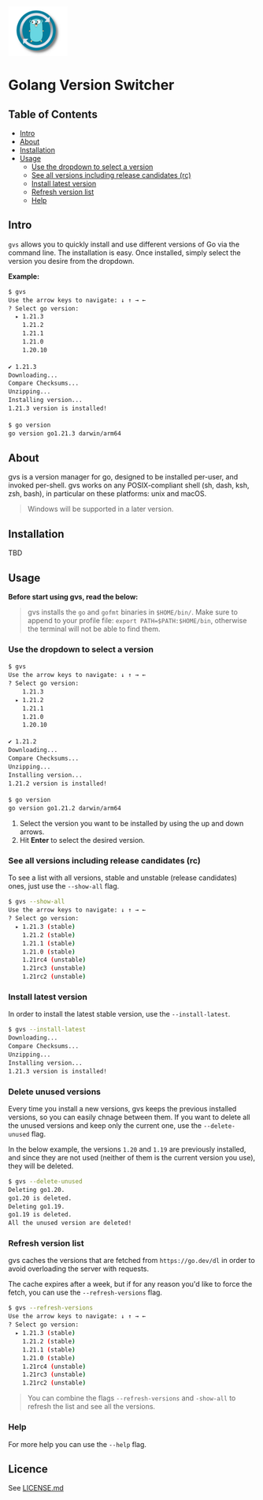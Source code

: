 <img style="text-allign:center" src="./logo.png" alt="drawing" width="120" height="100"/>

# Golang Version Switcher

## Table of Contents

- [Intro](#intro)
- [About](#about)
- [Installation](#installation)
- [Usage](#usage)
    - [Use the dropdown to select a version](#use-the-dropdown-to-select-a-version)
    - [See all versions including release candidates (rc)](#see-all-versions-including-release-candidates-rc)
    - [Install latest version](#install-latest-version)
    - [Refresh version list](#refresh-version-list)
    - [Help](#help)

## Intro

`gvs` allows you to quickly install and use different versions of Go via the command line. The installation is easy. Once installed, simply select the version you desire from the dropdown.

**Example:**
```sh
$ gvs
Use the arrow keys to navigate: ↓ ↑ → ←
? Select go version: 
  ▸ 1.21.3
    1.21.2
    1.21.1
    1.21.0
    1.20.10

✔ 1.21.3
Downloading...
Compare Checksums...
Unzipping...
Installing version...
1.21.3 version is installed!

$ go version
go version go1.21.3 darwin/arm64
```

## About

gvs is a version manager for go, designed to be installed per-user, and invoked per-shell. gvs works on any POSIX-compliant shell (sh, dash, ksh, zsh, bash), in particular on these platforms: unix and macOS.

> Windows will be supported in a later version.

## Installation

TBD

## Usage

**Before start using gvs, read the below:**

> gvs installs the `go` and `gofmt` binaries in `$HOME/bin/`. Make sure to append to your profile file: `export PATH=$PATH:$HOME/bin`, otherwise the terminal will not be able to find them.

### Use the dropdown to select a version

```sh
$ gvs
Use the arrow keys to navigate: ↓ ↑ → ←
? Select go version: 
    1.21.3
  ▸ 1.21.2
    1.21.1
    1.21.0
    1.20.10

✔ 1.21.2
Downloading...
Compare Checksums...
Unzipping...
Installing version...
1.21.2 version is installed!

$ go version
go version go1.21.2 darwin/arm64
```

1. Select the version you want to be installed by using the up and down arrows.
2. Hit **Enter** to select the desired version.

### See all versions including release candidates (rc)

To see a list with all versions, stable and unstable (release candidates) ones, just use the `--show-all` flag.

```sh
$ gvs --show-all
Use the arrow keys to navigate: ↓ ↑ → ←
? Select go version: 
  ▸ 1.21.3 (stable)
    1.21.2 (stable)
    1.21.1 (stable)
    1.21.0 (stable)
    1.21rc4 (unstable)
    1.21rc3 (unstable)
    1.21rc2 (unstable)
```

### Install latest version

In order to install the latest stable version, use the `--install-latest`.

```sh
$ gvs --install-latest
Downloading...
Compare Checksums...
Unzipping...
Installing version...
1.21.3 version is installed!
```

### Delete unused versions

Every time you install a new versions, gvs keeps the previous installed versions, so you can easily chnage between them. If you want to delete all the unused versions and keep only the current one, use the `--delete-unused` flag.

In the below example, the versions `1.20` and `1.19` are previously installed, and since they are not used (neither of them is the current version you use), they will be deleted.

```sh
$ gvs --delete-unused
Deleting go1.20.
go1.20 is deleted.
Deleting go1.19.
go1.19 is deleted.
All the unused version are deleted!
```

### Refresh version list

gvs caches the versions that are fetched from `https://go.dev/dl` in order to avoid overloading the server with requests.

The cache expires after a week, but if for any reason you'd like to force the fetch, you can use the `--refresh-versions` flag.

```sh
$ gvs --refresh-versions
Use the arrow keys to navigate: ↓ ↑ → ←
? Select go version: 
  ▸ 1.21.3 (stable)
    1.21.2 (stable)
    1.21.1 (stable)
    1.21.0 (stable)
    1.21rc4 (unstable)
    1.21rc3 (unstable)
    1.21rc2 (unstable)
```

> You can combine the flags `--refresh-versions` and `-show-all` to refresh the list and see all the versions.

### Help

For more help you can use the `--help` flag.

## Licence

See [LICENSE.md](./LICENSE.md)